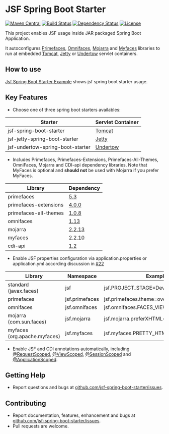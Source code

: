 JSF Spring Boot Starter
=============================
[![Maven Central](https://maven-badges.herokuapp.com/maven-central/com.github.persapiens/jsf-spring-boot-starter/badge.svg)](https://maven-badges.herokuapp.com/maven-central/com.github.persapiens/jsf-spring-boot-starter)
[![Build Status](https://travis-ci.org/persapiens/jsf-spring-boot-starter.svg?branch=master)](https://travis-ci.org/persapiens/jsf-spring-boot-starter)
[![Dependency Status](https://www.versioneye.com/user/projects/573daf0bce8d0e004505e961/badge.svg?style=flat)](https://www.versioneye.com/user/projects/573daf0bce8d0e004505e961)
[![License](http://img.shields.io/:license-apache-blue.svg)](http://www.apache.org/licenses/LICENSE-2.0.html)

This project enables JSF usage inside JAR packaged Spring Boot Application.

It autoconfigures [Primefaces](http://primefaces.org/), [Omnifaces](http://omnifaces.org/), [Mojarra](https://javaserverfaces.java.net/) and [Myfaces](http://myfaces.apache.org/) libraries to run at embedded [Tomcat](http://tomcat.apache.org/), [Jetty](http://www.eclipse.org/jetty) or [Undertow](http://undertow.io) servlet containers.

## How to use

[Jsf Spring Boot Starter Example](https://github.com/persapiens/jsf-spring-boot-starter-example) shows jsf spring boot starter usage.

## Key Features

- Choose one of three spring boot starters availables:

Starter | Servlet Container
------------ | -------------
jsf-spring-boot-starter | [Tomcat](http://tomcat.apache.org/)
jsf-jetty-spring-boot-starter | [Jetty](http://www.eclipse.org/jetty)
jsf-undertow-spring-boot-starter | [Undertow](http://undertow.io)

- Includes Primefaces, Primefaces-Extensions, Primefaces-All-Themes, OmniFaces, Mojarra and CDI-api dependency libraries. Note that MyFaces is optional and **should not** be used with Mojarra if you prefer MyFaces.

Library | Dependency
------------ | -------------
primefaces | [5.3](http://search.maven.org/#artifactdetails\|org.primefaces\|primefaces\|5.3\|jar)
primefaces-extensions | [4.0.0](http://search.maven.org/#artifactdetails\|org.primefaces.extensions\|primefaces-extensions\|4.0.0\|jar)
primefaces-all-themes | [1.0.8](http://search.maven.org/#artifactdetails\|org.primefaces.extensions\|all-themes\|1.0.8\|jar)
omnifaces | [1.13](http://search.maven.org/#artifactdetails\|org.omnifaces\|omnifaces\|1.13\|jar)
mojarra | [2.2.13](http://search.maven.org/#artifactdetails\|org.glassfish\|javax.faces\|2.2.13\|jar) 
myfaces | [2.2.10](http://search.maven.org/#artifactdetails\|org.apache.myfaces.core\|myfaces-bundle\|2.2.10\|jar)
cdi-api | [1.2](http://search.maven.org/#artifactdetails\|javax.enterprise\|cdi-api\|1.2\|jar)

- Enable JSF properties configuration via application.properties or application.yml according discussion in [#22](https://github.com/persapiens/jsf-spring-boot-starter/issues/22)

Library | Namespace | Example
------------ | ------------- | ---------
standard (javax.faces) | jsf | jsf.PROJECT_STAGE=Development
primefaces | jsf.primefaces | jsf.primefaces.theme=overcast
omnifaces | jsf.omnifaces | jsf.omnifaces.FACES_VIEWS_ENABLED=true
mojarra (com.sun.faces) | jsf.mojarra | jsf.mojarra.preferXHTML=true
myfaces (org.apache.myfaces) | jsf.myfaces | jsf.myfaces.PRETTY_HTML=true

- Enable JSF and CDI annotations automatically, including [@RequestScoped](http://docs.oracle.com/javaee/7/api/javax/enterprise/context/RequestScoped.html), [@ViewScoped](https://javaserverfaces.java.net/docs/2.2/javadocs/javax/faces/view/ViewScoped.html), [@SessionScoped](http://docs.oracle.com/javaee/7/api/javax/enterprise/context/SessionScoped.html) and  [@ApplicationScoped](http://docs.oracle.com/javaee/7/api/javax/enterprise/context/ApplicationScoped.html).

## Getting Help

* Report questions and bugs at [github.com/jsf-spring-boot-starter/issues](https://github.com/persapiens/jsf-spring-boot-starter/issues).

## Contributing

* Report documentation, features, enhancement and bugs at [github.com/jsf-spring-boot-starter/issues](https://github.com/persapiens/jsf-spring-boot-starter/issues).
* Pull requests are welcome.



